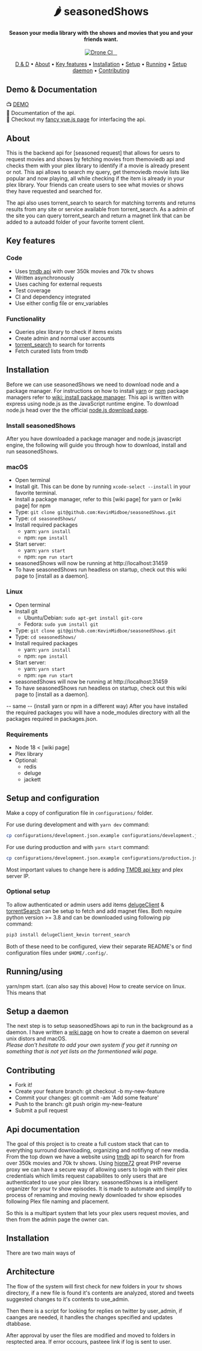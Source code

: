 <h1 align="center">
  🌶 seasonedShows
</h1>

<h4 align="center"> Season your media library with the shows and movies that you and your friends want.</h4>

<p align="center">
  <a href="https://drone.schleppe.cloud/KevinMidboe/seasonedShows">
    <img src="https://drone.schleppe.cloud/api/badges/KevinMidboe/seasonedShows/status.svg"
         alt="Drone CI">
  </a>

  <a href="https://coveralls.io/github/KevinMidboe/seasonedShows?branch=api/v2">
    <img src="https://coveralls.io/repos/github/KevinMidboe/seasonedShows/badge.svg?branch=api/v2" alt="">
  </a>
  
  <a href="https://snyk.io/test/github/KevinMidboe/seasonedShows?targetFile=package.json">
    <img src="https://snyk.io/test/github/KevinMidboe/seasonedShows/badge.svg?targetFile=package.json" alt="">
  </a>
  
  <a href="https://opensource.org/licenses/MIT">
    <img src="https://img.shields.io/badge/License-MIT-yellow.svg" alt="">
  </a>
</p>

<p align="center">
  <a href="#demo-documentation">D & D</a> •
  <a href="#about">About</a> •
  <a href="#key-features">Key features</a> •
  <a href="#installation">Installation</a> •
  <a href="#setup">Setup</a> •
  <a href="#running">Running</a> •
  <a href="#daemon">Setup daemon</a> •
  <a href="#contributing">Contributing</a>
</p>

## <a name="demo-documentation"></a> Demo & Documentation

📺 [DEMO](https://request.movie)  
📝 Documentation of the api.  
💖 Checkout my [fancy vue.js page](https://github.com/KevinMidboe/seasoned) for interfacing the api.

## <a name="about"></a> About

This is the backend api for [seasoned request] that allows for uesrs to request movies and shows by fetching movies from themoviedb api and checks them with your plex library to identify if a movie is already present or not. This api allows to search my query, get themoviedb movie lists like popular and now playing, all while checking if the item is already in your plex library. Your friends can create users to see what movies or shows they have requested and searched for.

The api also uses torrent_search to search for matching torrents and returns results from any site or service available from torrent_search. As a admin of the site you can query torrent_search and return a magnet link that can be added to a autoadd folder of your favorite torrent client.

## <a name="key-features"></a> Key features

### Code

- Uses [tmdb api](https://www.themoviedb.org/documentation/api) with over 350k movies and 70k tv shows
- Written asynchronously
- Uses caching for external requests
- Test coverage
- CI and dependency integrated
- Use either config file or env_variables

### Functionality

- Queries plex library to check if items exists
- Create admin and normal user accounts
- [torrent_search](https://github.com/KevinMidboe/torrent_search) to search for torrents
- Fetch curated lists from tmdb

## <a name="installation"></a> Installation

Before we can use seasonedShows we need to download node and a package manager. For instructions on how to install [yarn](https://yarnpkg.com/en/) or [npm](https://www.npmjs.com) package managers refer to [wiki: install package manager](https://github.com/KevinMidboe/seasonedShows/wiki/Install-package-manager). This api is written with express using node.js as the JavaScript runtime engine. To download node.js head over the the official [node.js download page](https://nodejs.org/en/download/).

### Install seasonedShows

After you have downloaded a package manager and node.js javascript engine, the following will guide you through how to download, install and run seasonedShows.

### macOS

- Open terminal
- Install git. This can be done by running `xcode-select --install` in your favorite terminal.
- Install a package manager, refer to this [wiki page] for yarn or [wiki page] for npm
- Type: `git clone git@github.com:KevinMidboe/seasonedShows.git`
- Type: `cd seasonedShows/`
- Install required packages
  - yarn: `yarn install`
  - npm: `npm install`
- Start server:
  - yarn: `yarn start`
  - npm: `npm run start`
- seasonedShows will now be running at http://localhost:31459
- To have seasonedShows run headless on startup, check out this wiki page to [install as a daemon].

### Linux

- Open terminal
- Install git
  - Ubuntu/Debian: `sudo apt-get install git-core`
  - Fedora: `sudo yum install git`
- Type: `git clone git@github.com:KevinMidboe/seasonedShows.git`
- Type: `cd seasonedShows/`
- Install required packages
  - yarn: `yarn install`
  - npm: `npm install`
- Start server:
  - yarn: `yarn start`
  - npm: `npm run start`
- seasonedShows will now be running at http://localhost:31459
- To have seasonedShows run headless on startup, check out this wiki page to [install as a daemon].

-- same --
(install yarn or npm in a different way)
After you have installed the required packages you will have a node_modules directory with all the packages required in packages.json.

### Requirements

- Node 18 < [wiki page]
- Plex library
- Optional:
  - redis
  - deluge
  - jackett

## <a name="setup"></a> Setup and configuration

Make a copy of configuration file in `configurations/` folder.

For use during development and with `yarn dev` command:

```bash
cp configurations/development.json.example configurations/development.json
```

For use during production and with `yarn start` command:

```bash
cp configurations/development.json.example configurations/production.json
```

Most important values to change here is adding [TMDB api key](https://developers.themoviedb.org/3/getting-started/introduction) and plex server IP.

### Optional setup

To allow authenticated or admin users add items [delugeClient](https://github.com/kevinmidboe/delugeClient) & [torrentSearch](https://github.com/KevinMidboe/torrent_search) can be setup to fetch and add magnet files. Both require python version >= 3.8 and can be downloaded using following pip command:

```bash
pip3 install delugeClient_kevin torrent_search
```

Both of these need to be configured, view their separate README's or find configuration files under `$HOME/.config/`.

## <a name="running"></a> Running/using

yarn/npm start. (can also say this above)
How to create service on linux. This means that

## <a name="daemon"></a> Setup a daemon

The next step is to setup seasonedShows api to run in the background as a daemon. I have written a [wiki page](https://github.com/KevinMidboe/seasonedShows/wiki/Install-as-a-daemon) on how to create a daemon on several unix distors and macOS.  
_Please don't hesitate to add your own system if you get it running on something that is not yet lists on the formentioned wiki page._

## <a name="contributing"></a> Contributing

- Fork it!
- Create your feature branch: git checkout -b my-new-feature
- Commit your changes: git commit -am 'Add some feature'
- Push to the branch: git push origin my-new-feature
- Submit a pull request

## Api documentation

The goal of this project is to create a full custom stack that can to everything surround downloading, organizing and notifiyng of new media. From the top down we have a website using [tmdb](https://www.themoviedb.com) api to search for from over 350k movies and 70k tv shows. Using [hjone72](https://github.com/hjone72/PlexAuth) great PHP reverse proxy we can have a secure way of allowing users to login with their plex credentials which limits request capabilites to only users that are authenticated to use your plex library.
seasonedShows is a intelligent organizer for your tv show episodes. It is made to automate and simplify to process of renaming and moving newly downloaded tv show episodes following Plex file naming and placement.

So this is a multipart system that lets your plex users request movies, and then from the admin page the owner can.

## Installation

There are two main ways of

## Architecture

The flow of the system will first check for new folders in your tv shows directory, if a new file is found it's contents are analyzed, stored and tweets suggested changes to it's contents to use_admin.

Then there is a script for looking for replies on twitter by user_admin, if caanges are needed, it handles the changes specified and updates dtabbase.

After approval by user the files are modified and moved to folders in resptected area. If error occours, pasteee link if log is sent to user.
